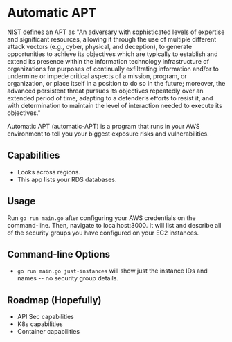 # Automatic APT
NIST [defines](https://csrc.nist.gov/glossary/term/advanced_persistent_threat) an APT as "An adversary with sophisticated levels of expertise and significant resources, allowing it through the use of multiple different attack vectors (e.g., cyber, physical, and deception), to generate opportunities to achieve its objectives which are typically to establish and extend its presence within the information technology infrastructure of organizations for purposes of continually exfiltrating information and/or to undermine or impede critical aspects of a mission, program, or organization, or place itself in a position to do so in the future; moreover, the advanced persistent threat pursues its objectives repeatedly over an extended period of time, adapting to a defender’s efforts to resist it, and with determination to maintain the level of interaction needed to execute its objectives."

Automatic APT (automatic-APT) is a program that runs in your AWS environment to tell you your biggest exposure risks and vulnerabilities.

## Capabilities
- Looks across regions.
- This app lists your RDS databases.

## Usage
Run `go run main.go` after configuring your AWS credentials on the command-line. Then, navigate to localhost:3000. It will list and describe all of the security groups you have configured on your EC2 instances.

## Command-line Options
- `go run main.go just-instances` will show just the instance IDs and names -- no security group details.

## Roadmap (Hopefully)
- API Sec capabilities
- K8s capabilities
- Container capabilities
